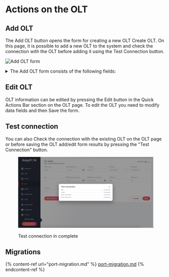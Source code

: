 # Actions on the OLT

## Add OLT

The Add OLT button opens the form for creating a new OLT Create OLT. On this page, it is possible to add a new OLT to the system and check the connection with the OLT before adding it using the Test Connection button.

![Add OLT form](../.gitbook/assets/WBMIZOzWHg\_wssMRRFsyy\_image.png)

<details>

<summary>The Add OLT form consists of the following fields:</summary>

OLT Name - OLT title to identify it in the EasyPON system

Type OLT - the type of current OLT

IP address - IP address of the OLT

Shel - shelf number on the OLT

SNMP read community - SNMP sequence for reading OLT statistics

SNMP write community - SNMP sequence for recording OLT statistics data

SNMP port

Telnet login

Telnet password&#x20;

Telnet port

Autosave (On або Off)

</details>

## Edit OLT

OLT information can be edited by pressing the Edit button in the Quick Actions Bar section on the OLT page. To edit the OLT you need to modify data fields and then Save the form.

## Test connection

You can also Check the connection with the existing OLT on the OLT page or before saving the OLT add/edit form results by pressing the "Test Connection" button.

<figure><img src="../.gitbook/assets/test connection.png" alt=""><figcaption><p>Test connection in complete</p></figcaption></figure>

## Migrations

{% content-ref url="port-migration.md" %}
[port-migration.md](port-migration.md)
{% endcontent-ref %}


